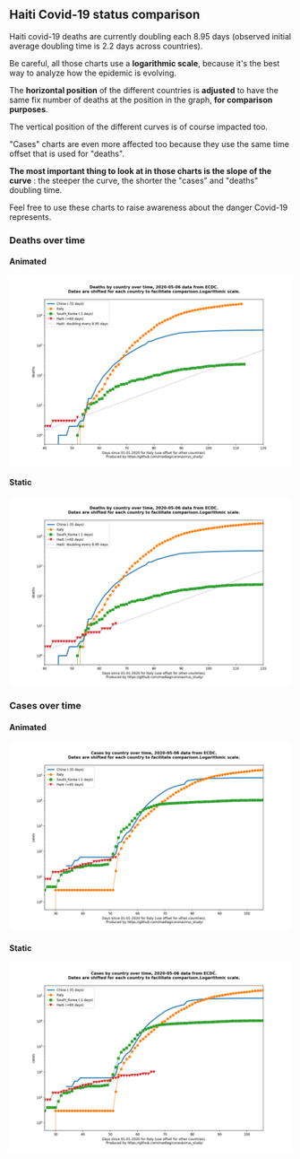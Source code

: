 ## Haiti Covid-19 status comparison 

Haiti covid-19 deaths are currently doubling each 8.95 days (observed initial average doubling time is 2.2 days across countries).



Be careful, all those charts use a **logarithmic scale**, because it's the best way to analyze how the epidemic is evolving.
 
The **horizontal position** of the different countries is **adjusted** to have the same fix number of deaths at the position in the graph, **for comparison purposes**.

The vertical position of the different curves is of course impacted too.

"Cases" charts are even more affected too because they use the same time offset that is used for "deaths".

**The most important thing to look at in those charts is the slope of the curve** : the steeper the curve, the shorter the "cases" and "deaths" doubling time.

Feel free to use these charts to raise awareness about the danger Covid-19 represents. 


 
### Deaths over time
 
#### Animated
![Haiti covid-19 deaths animated chart](https://raw.githubusercontent.com/madlag/coronavirus_study/master/notebooks/graphs/2020-05-06/countries/Haiti/2020-05-06_Haiti_deaths.gif "Haiti covid-19 deaths animated chart")   
 
#### Static
![Haiti covid-19 deaths static chart](https://raw.githubusercontent.com/madlag/coronavirus_study/master/notebooks/graphs/2020-05-06/countries/Haiti/2020-05-06_Haiti_deaths.png "Haiti covid-19 deaths static chart")   

 
### Cases over time
 
#### Animated
![Haiti covid-19 cases animated chart](https://raw.githubusercontent.com/madlag/coronavirus_study/master/notebooks/graphs/2020-05-06/countries/Haiti/2020-05-06_Haiti_cases.gif "Haiti covid-19 cases animated chart")   
 
#### Static
![Haiti covid-19 cases static chart](https://raw.githubusercontent.com/madlag/coronavirus_study/master/notebooks/graphs/2020-05-06/countries/Haiti/2020-05-06_Haiti_cases.png "Haiti covid-19 cases static chart")   

